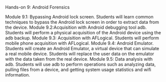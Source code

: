 Hands-on 9: Android Forensics

Module 9.1: Bypassing Android lock screen. Students will learn common techniques to bypass the Android lock screen in order to extract data from the device.
Module 9.2:Acquisition with Android debugging tool adb. Students will perform a physical acquisition of the Android device using the adb backup.
Module 9.3: Acquisition with AFLogical. Students will perform mobile phone acquisition with AFLogical.
Module 9.4: Android Emulator. Students will create an Android Emulator, a virtual device that can simulate a real mobile device. Students will replace the user data on the emulator with the data taken from the real device.
Module 9.5: Data analysis with adb. Students will use adb to perform operations such as analyzing data, pulling files from a device, and getting system usage statistics and wifi information.
